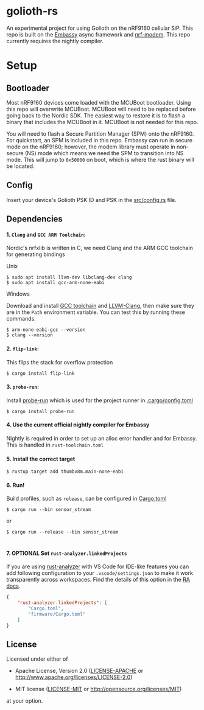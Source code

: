 # golioth-rs

An experimental project for using Golioth on the nRF9160 cellular SiP.  This repo is built on the [Embassy]
async framework and [nrf-modem].  This repo currently requires the nightly compiler.

# Setup

## Bootloader

Most nRF9160 devices come loaded with the MCUBoot bootloader.  Using this repo will overwrite MCUBoot.  MCUBoot will need to be replaced before going back to the Nordic SDK.  The easiest way to restore it 
is to flash a binary that includes the MCUBoot in it.  MCUBoot is not needed for this repo.

You will need to flash a Secure Partition Manager (SPM) onto the nRF9160.  For quickstart, an SPM is included in this repo. Embassy can run in secure 
mode on the nRF9160; however, the modem library must operate in non-secure (NS) mode which means we need the SPM to transition into NS mode.  This will jump to `0x50000` on boot, which is where the rust binary will be located.

## Config

Insert your device's Golioth PSK ID and PSK in the [src/config.rs] file.

## Dependencies

#### 1. `Clang` and `GCC ARM Toolchain`:
Nordic's nrfxlib is written in C, we need Clang and the ARM GCC toolchain for generating bindings

Unix
```console
$ sudo apt install llvm-dev libclang-dev clang
$ sudo apt install gcc-arm-none-eabi
```

Windows

Download and install [GCC toolchain] and [LLVM-Clang], then make sure they are in the `Path` environment variable.  You can test this by running these commands.
```console
$ arm-none-eabi-gcc --version
$ clang --version
```
#### 2. `flip-link`:
This flips the stack for overflow protection
```console
$ cargo install flip-link
```

#### 3. `probe-run`:

Install [probe-run] which is used for the project runner in [.cargo/config.toml]

```console
$ cargo install probe-run
```

#### 4. Use the current official nightly compiler for Embassy
Nightly is required in order to set up an alloc error handler and for Embassy.  This is handled in `rust-toolchain.toml`

#### 5. Install the correct target

```console
$ rustup target add thumbv8m.main-none-eabi 
```

#### 6. Run!
Build profiles, such as `release`, can be configured in [Cargo.toml]
```console
$ cargo run --bin sensor_stream
```

or

```console
$ cargo run --release --bin sensor_stream
```
#

#### 7. OPTIONAL Set `rust-analyzer.linkedProjects`

If you are using [rust-analyzer] with VS Code for IDE-like features you can add following configuration to your `.vscode/settings.json` to make it work transparently across workspaces. Find the details of this option in the [RA docs].

```json
{
    "rust-analyzer.linkedProjects": [
        "Cargo.toml",
        "firmware/Cargo.toml"
    ]
} 
```
[Embassy]: https://github.com/embassy-rs/embassy
[nrf-modem]: https://docs.rs/nrf-modem/0.2.0/nrf_modem/
[GCC Toolchain]: https://developer.arm.com/downloads/-/gnu-rm
[LLVM-Clang]: https://github.com/llvm/llvm-project/releases/tag/llvmorg-16.0.0
[probe-run]: https://crates.io/crates/probe-run
[RA docs]: https://rust-analyzer.github.io/manual.html#configuration
[rust-analyzer]: https://rust-analyzer.github.io/

[src/config.rs]: src/config.rs
[.cargo/config.toml]: .cargo/config.toml
[Cargo.toml]: Cargo.toml

## License

Licensed under either of

- Apache License, Version 2.0 ([LICENSE-APACHE](LICENSE-APACHE) or
  http://www.apache.org/licenses/LICENSE-2.0)

- MIT license ([LICENSE-MIT](LICENSE-MIT) or http://opensource.org/licenses/MIT)

at your option.
